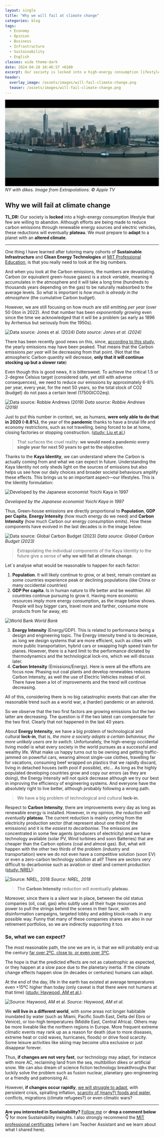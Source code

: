```yaml
---
layout: single
title: "Why we will fail at climate change"
categories: blog
tags:
  - Economy
  - Opinion
  - Business
  - Infrastructure
  - Sustainability
  - English
classes: wide theme-dark
date: 2024-04-28 10:46:57 +0100
excerpt: Our society is locked into a high-energy consumption lifestyle that few are willing to abandon. Although efforts are being made to reduce...
header:
  overlay_image: /assets/images/will-fail-climate-change.png
  teaser: /assets/images/will-fail-climate-change.png
---
```


![NY with dikes. Image from Extrapolations. ©️ Apple TV](/assets/images/will-fail-climate-change.png)
_NY with dikes. Image from Extrapolations. ©️ Apple TV_

## Why we will fail at climate change

**TL,DR:** Our society is **locked** into a high-energy consumption lifestyle that few are willing to abandon. Although efforts are being made to reduce carbon emissions through renewable energy sources and electric vehicles, these reductions will eventually **plateau**. We must prepare to **adapt** to a planet with an **altered climate**.

---

One thing I have learned after tutoring many cohorts of **Sustainable Infrastructure** and **Clean Energy Technologies** at [MIT Professional Education](https://www.linkedin.com/school/mit-professional-education/), is that you really need to look at the big numbers.

And when you look at the Carbon emissions, the numbers are devastating. Carbon (or equivalent green-house gases) is a _stock variable_, meaning it accumulates in the atmosphere and it will take a long time (hundreds to thousands years depending on the gas) to be naturally reabsorbed to the average levels. So what is important is _how much is already in the atmosphere_ (the cumulative Carbon budget).

However, we are still focusing on how much are still emitting _per year_ (over 50 Gton in 2022). And that number has been _exponentially growing_ even since the time we acknowledged that it will be a problem (as early as 1896 by Arrhenius but seriously from the 1950s).

![Data source: Jones et al. (2024)](https://media.licdn.com/dms/image/D4E12AQHUO5bcBTl81w/article-inline_image-shrink_1000_1488/0/1714559431898?e=1722470400&v=beta&t=3R0myvE1EPeoKu1WeR3V5KwR_4xcJIWI4i4MfLUwUJA)
_Data source: Jones et al. (2024)_

There has been recently good news on this, since, [according to this study](https://climateanalytics.org/publications/when-will-global-greenhouse-gas-emissions-peak), the yearly emissions may have been peaked. That means that the Carbon emissions _per year_ will be decreasing from that point. (Not that the atmospheric Carbon quantity will decrease, **only that it will continue stocking up but a slower rate**)

Even though this is good news, it is bittersweet. To achieve the critical 1.5 or 2-degree Celsius target (considered safe, yet still with adverse consequences), we need to reduce our emissions by approximately 6-8% per year, every year, for the next 50 years, so the total stock of CO2 (budget) do not pass a certain level (1750GtCO2eq).

![Data source: Robbie Andrews (2019)](https://media.licdn.com/dms/image/D4E12AQGV8vB_5RqKJw/article-inline_image-shrink_1000_1488/0/1714561152211?e=1722470400&v=beta&t=qcD0BemY0L0lxjnbsYk6HiEOCwUAk_RwuLcwsbwUjXU)
_Data source: Robbie Andrews (2019)_

Just to put this number in context, we, as humans, **were only able to do that in 2020 (-8.8%)**, the year of the **pandemic** thanks to have a brutal life and economy restrictions, such as not travelling, being forced to be at home, closing factories or stopping construction. ([study: Liu et al.](https://www.nature.com/articles/s41467-020-18922-7))

> That surfaces the cruel reality: **we would need a pandemic every single year for next 50 years to get to the objective**.

Thanks to the **Kaya Identity**, we can understand where the Carbon is actually coming from and what we can expect in future. Understanding the Kaya Identity not only sheds light on the sources of emissions but also helps us see how our daily choices and broader societal behaviours amplify these effects. This brings us to an important aspect—our lifestyles. This is the Identity formulation:

![Developed by the Japanese economist Yoichi Kaya in 1997](https://media.licdn.com/dms/image/D5612AQHwupShg0BgtA/article-inline_image-shrink_1500_2232/0/1714646861254?e=1722470400&v=beta&t=cldFJCiP5J-CopfKtIkRkx-wLYkFFLHcyGg-PheVAk8)

_Developed by the Japanese economist Yoichi Kaya in 1997_

Thus, Green-house emissions are directly proportional to **Population**, **GDP per Capita**, **Energy Intensity** (how much energy do we need) and **Carbon Intensity** (how much Carbon our energy consumption emits). How these components have evolved in the last decades is in the image below:

![Data source: Global Carbon Budget (2023)](https://media.licdn.com/dms/image/D5612AQFL_kSDHOiB5Q/article-inline_image-shrink_1000_1488/0/1714646752660?e=1722470400&v=beta&t=cO3uMx3NtkmFm6FWDS3WNeWQ1reQJVoT5dPMeIttOec)
_Data source: Global Carbon Budget (2023)_

> Extrapolating the individual components of the Kaya Identity to the future give a sense of **why we will fail at climate change**.

Let´s analyse what would be reasonable to happen for each factor:

1. **Population**. It will likely continue to grow, or at best, remain constant as some countries experience peak or declining populations (like China or many occidental countries)
2. **GDP Per capita**. Is in human nature to life better and be wealthier. All countries continue pursuing to grow it. Having more economic resources imply more energy consumption, as the image below shows. People will buy bigger cars, travel more and farther, consume more products from far away, etc

![World Bank](https://media.licdn.com/dms/image/D4E12AQGdgDshcvytNw/article-inline_image-shrink_1000_1488/0/1714664423938?e=1722470400&v=beta&t=etDTR5Dut8ASF5sfd38DLPg0Y4YIQz-B5UEqR_eZi2U)
_World Bank_

3. **Energy Intensity** (Energy/GDP). This is related to performance being a design and engineering topic. The Energy intensity trend is to decrease, as long we design systems that are more efficient, such as cities with more public transportation, hybrid cars or swapping high speed train for planes. However, there is a hard limit to the performance dictated by thermodynamics and the technological lock-ins, which we will discuss later.
4. **Carbon Intensity** (Emissions/Energy). Here is were all the efforts are focus now. Phasing out coal plants and develop renewables reduces Carbon Intensity, as well the use of Electric Vehicles instead of oil. There have been a lot of improvements and the trend will continue decreasing.

All of this, considering there is no big catastrophic events that can alter the reasonable trend such as a world war, a (harder) pandemic or an asteroid.

So we observe that the two first factors are growing emissions but the two latter are decreasing. The question is if the two latest can compensate for the two first. Clearly that not happened in the last 40 years.

About **Energy Intensity**, we have a big problem of technological and cultural **lock-in**, that is, _the more a society adopts a certain behaviour, the more unlikely users are to switch_. Unfortunately, the high-energy occidental living model is what every society in the world pursues as a successful and wealthy life. What make us happy turns out to be owning and getting traffic-jammed on powerful cars, wearing almost single-use clothes, travelling far for vacations, consuming beef wrapped on plastics that we rapidly discard, living in detached houses (with pool if possible), etc... As long as the highly populated developing countries grow and copy our errors (as they are doing), the Energy Intensity will not quick decrease although we try our best in improving the efficiency of engineering systems. And everyone have the absolutely right to live better, although probably following a wrong path.

> We have a big problem of technological and cultural **lock-in**.

Respect to **Carbon Intensity**, there are improvements every day as long as renewable energy is installed. However, in my opinion, _the reduction will eventually_ **plateau**. The current reduction is mainly coming from the electricity production sector (that represent about one third of the emissions) and it is the _easiest to decarbonise_. The emissions are concentrated in some few agents (producers of electricity) and we have technology available (solar PV, Wind turbines and soon Batteries) that are cheaper than the Carbon options (coal and almost gas). But, what will happen with the other two thirds of the problem (industry and transportation) were we do not even have a competitive solution (soon EV) or even a zero-carbon technology solution at all? There are sectors very difficult to decarbonise such as aviation or steel and cement production ([study: NREL](https://www.nrel.gov/news/program/2018/envisioning-net-zero-emissions-science-article.html)):

![Source: NREL, 2018](https://media.licdn.com/dms/image/D4E12AQFEBUiZBrNyog/article-inline_image-shrink_1500_2232/0/1715078467409?e=1722470400&v=beta&t=Mc1qaO6dCCfexzRWkk7E9OjkqxcUUWgFAWOqxR0FrgU)
_Source: NREL, 2018_

> The **Carbon Intensity** reduction will eventually **plateau**.

Moreover, since there is a silent war in place, between the old status companies (oil, coal, gas) who subtly use all their huge resources and power to pull the strings behind the scenes in their favor, with disinformation campaigns, targeted lobby and adding block-roads in any possible way. Funny that many of these companies shares are also in our retirement portfolios, so we are indirectly supporting it too.

### So, what we can expect?

The most reasonable path, the one we are in, is that we will probably end up the century [far over 2ºC, close to, or even over 3ºC](https://www.theguardian.com/environment/article/2024/may/08/world-scientists-climate-failure-survey-global-temperature).

The hope is that the predicted effects are not as catastrophic as expected, or they happen at a slow pace due to the planetary inertia. If the climate change effects happen slow (in decades or centuries) humans can adapt.

At the end of the day, life in the earth has existed at average temperatures even +15ºC higher than today (only caveat is that there were not humans at that time) ([study: Haywood, AM et al.](https://www.researchgate.net/publication/332395869_What_can_Palaeoclimate_Modelling_do_for_you)).

![Source: Haywood, AM et al.](https://media.licdn.com/dms/image/D4E12AQEHw7B9UbJkwA/article-inline_image-shrink_1000_1488/0/1715079844985?e=1722470400&v=beta&t=EDiexBJUGyNxIobhNDrvy8vkh88JU8mxrvsSzfDJCRE)
_Source: Haywood, AM et al._

We **will live in a different world**, with some areas not longer habitable inundated by water (such as Miami, Pacific South East, Delta del Ebro or Venice), or too-high temperatures (Middle East, Central Africa). Others may be more liveable like the northern regions in Europe. More frequent extreme climatic events may rank up as a reason for death (due to more diseases, extreme heat or cold waves, hurricanes, floods) or drive food scarcity. Some leisure activities like skiing may become ultra exclusive or just disappear forever.

Thus, **if changes are not very fast**, our technology may adapt, for instance with more AC, reclaiming land from the sea, multibillion dikes or artificial snow. We can also dream of science fiction technology breakthroughs that luckily solve the problem such as fusion nuclear, planetary geo-engineering or a friendly and patronising AI.

However, **if changes occur rapidly**, [we will struggle to adapt](https://www.theguardian.com/environment/ng-interactive/2024/may/08/hopeless-and-broken-why-the-worlds-top-climate-scientists-are-in-despair), with persistent crisis, spiralling inflation, [scarcity of (many?) foods and water](https://www.theguardian.com/commentisfree/article/2024/may/08/british-farmer-food-climate-crisis-business), conflicts, migrations (climate refugees?) or even climatic wars?

---

**Are you interested in Sustainability?** [Follow me](https://www.linkedin.com/comm/mynetwork/discovery-see-all?usecase=PEOPLE_FOLLOWS&followMember=ingenierodavidgomez) or **drop a comment below👇** for more Sustainability insights. I also strongly recommend the [MIT professional certificates](https://online.professionalprogramsmit.com/blended-professional-certificate-chief-sustainability-officer) (where I am Teacher Assistant and we learn about what I shared here).
